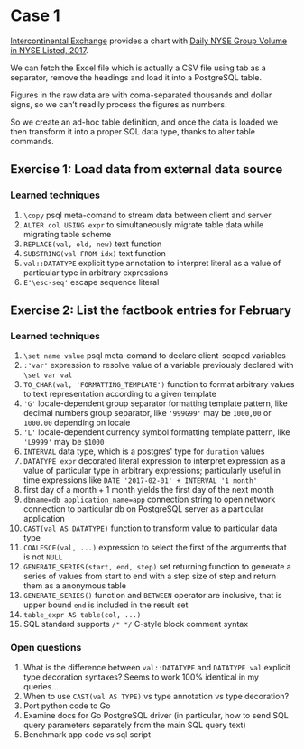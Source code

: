 # Case 1

[Intercontinental Exchange](https://www.nyse.com/) provides a chart with [Daily NYSE Group Volume in NYSE Listed, 2017](http://www.nyxdata.com/nysedata/asp/factbook/viewer_edition.asp?mode=table&key=3141&category=3).

We can fetch the Excel file which is actually a CSV file using tab as a separator, remove the headings and load it into a PostgreSQL table.

Figures in the raw data are with coma-separated thousands and dollar signs, so we can’t readily process the figures as numbers.

So we create an ad-hoc table definition, and once the data is loaded we then transform it into a proper SQL data type, thanks to alter table commands.

## Exercise 1: Load data from external data source

### Learned techniques
1. ```\copy``` psql meta-comand to stream data between client and server
1. ```ALTER col USING expr``` to simultaneously migrate table data while migrating table scheme
1. ```REPLACE(val, old, new)``` text function
1. ```SUBSTRING(val FROM idx)``` text function
1. ```val::DATATYPE``` explicit type annotation to interpret literal as a value of particular type in arbitrary expressions
1. ```E'\esc-seq'``` escape sequence literal

## Exercise 2: List the factbook entries for February

### Learned techniques
1. ```\set name value``` psql meta-comand to declare client-scoped variables
1. ```:'var'``` expression to resolve value of a variable previously declared with `\set var val`
1. ```TO_CHAR(val, 'FORMATTING_TEMPLATE')``` function to format arbitrary values to text representation according to a given template
1. ```'G'``` locale-dependent group separator formatting template pattern, like decimal numbers group separator, like ```'999G99'``` may be `1000,00` or `1000.00` depending on locale
1. ```'L'``` locale-dependent currency symbol formatting template pattern, like ```'L9999'``` may be `$1000`
1. ```INTERVAL``` data type, which is a postgres' type for `duration` values
1. ```DATATYPE expr``` decorated literal expression to interpret expression as a value of particular type in arbitrary expressions; particularly useful in time expressions like ```DATE '2017-02-01' + INTERVAL '1 month'```
1. first day of a month + 1 month yields the first day of the next month
1. ```dbname=db application_name=app``` connection string to open network connection to particular db on PostgreSQL server as a particular application
1. ```CAST(val AS DATATYPE)``` function to transform value to particular data type
1. ```COALESCE(val, ...)``` expression to select the first of the arguments that is not `NULL`
1. ```GENERATE_SERIES(start, end, step)``` set returning function to generate a series of values from start to end with a step size of step and return them as a anonymous table
1. ```GENERATE_SERIES()``` function and ```BETWEEN``` operator are inclusive, that is upper bound `end` is included in the result set
1. ```table_expr AS table(col, ...)```
1. SQL standard supports ```/* */``` C-style block comment syntax

### Open questions
1. What is the difference between ```val::DATATYPE``` and ```DATATYPE val``` explicit type decoration syntaxes? Seems to work 100% identical in my queries...
1. When to use `CAST(val AS TYPE)` vs type annotation vs type decoration?
1. Port python code to Go
1. Examine docs for Go PostgreSQL driver (in particular, how to send SQL query parameters separately from the main SQL query text)
1. Benchmark app code vs sql script
